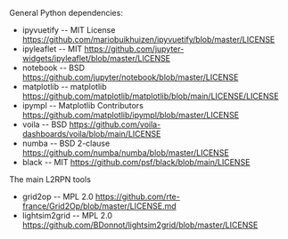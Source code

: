 General Python dependencies:

- ipyvuetify -- MIT License https://github.com/mariobuikhuizen/ipyvuetify/blob/master/LICENSE
- ipyleaflet -- MIT https://github.com/jupyter-widgets/ipyleaflet/blob/master/LICENSE
- notebook -- BSD https://github.com/jupyter/notebook/blob/master/LICENSE
- matplotlib -- matplotlib https://github.com/matplotlib/matplotlib/blob/main/LICENSE/LICENSE
- ipympl -- Matplotlib Contributors https://github.com/matplotlib/ipympl/blob/master/LICENSE
- voila -- BSD https://github.com/voila-dashboards/voila/blob/main/LICENSE
- numba -- BSD 2-clause https://github.com/numba/numba/blob/master/LICENSE
- black -- MIT https://github.com/psf/black/blob/main/LICENSE

The main L2RPN tools
- grid2op -- MPL 2.0 https://github.com/rte-france/Grid2Op/blob/master/LICENSE.md
- lightsim2grid -- MPL 2.0 https://github.com/BDonnot/lightsim2grid/blob/master/LICENSE

